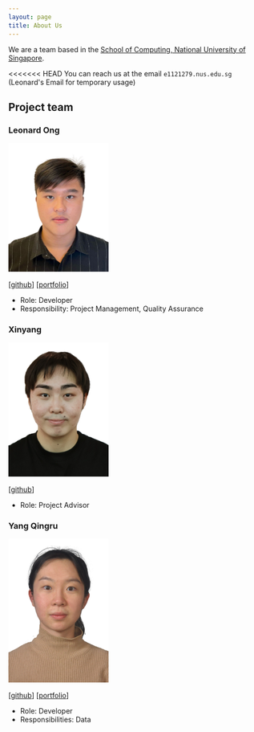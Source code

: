 ```yaml
---
layout: page
title: About Us
---
```


We are a team based in the [School of Computing, National University of Singapore](https://www.comp.nus.edu.sg).

<<<<<<< HEAD
You can reach us at the email `e1121279.nus.edu.sg` (Leonard's Email for temporary usage)

## Project team

### Leonard Ong

<img src="images/frozennfishh.png" width="200px">

[[github](https://github.com/Frozennfishh)]
[[portfolio](team/johndoe.md)]

* Role: Developer
* Responsibility: Project Management, Quality Assurance

### Xinyang

<img src="images/xinyang.png" width="200px">

[[github](https://github.com/Jasonzhou97)]

* Role: Project Advisor

### Yang Qingru

<img src="images/caroline1233456.png" width="200px">

[[github](http://github.com/caroline1233456)] [[portfolio](team/johndoe.md)]

* Role: Developer
* Responsibilities: Data

